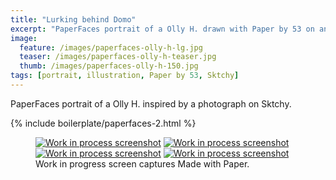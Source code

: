 ```yaml
---
title: "Lurking behind Domo"
excerpt: "PaperFaces portrait of a Olly H. drawn with Paper by 53 on an iPad."
image: 
  feature: /images/paperfaces-olly-h-lg.jpg
  teaser: /images/paperfaces-olly-h-teaser.jpg
  thumb: /images/paperfaces-olly-h-150.jpg
tags: [portrait, illustration, Paper by 53, Sktchy]
---
```


PaperFaces portrait of a Olly H. inspired by a photograph on Sktchy.

{% include boilerplate/paperfaces-2.html %}

<figure class="third">
	<a href="{{ site.url }}/images/paperfaces-olly-h-process-1-lg.jpg"><img src="{{ site.url }}/images/paperfaces-olly-h-process-1-600.jpg" alt="Work in process screenshot"></a>
	<a href="{{ site.url }}/images/paperfaces-olly-h-process-2-lg.jpg"><img src="{{ site.url }}/images/paperfaces-olly-h-process-2-600.jpg" alt="Work in process screenshot"></a>
	<a href="{{ site.url }}/images/paperfaces-olly-h-process-3-lg.jpg"><img src="{{ site.url }}/images/paperfaces-olly-h-process-3-600.jpg" alt="Work in process screenshot"></a>
	<a href="{{ site.url }}/images/paperfaces-olly-h-process-4-lg.jpg"><img src="{{ site.url }}/images/paperfaces-olly-h-process-4-600.jpg" alt="Work in process screenshot"></a>
	<figcaption>Work in progress screen captures Made with Paper.</figcaption>
</figure>
